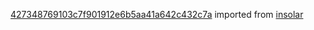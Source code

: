 [427348769103c7f901912e6b5aa41a642c432c7a](https://github.com/insolar/insolar/commit/427348769103c7f901912e6b5aa41a642c432c7a) imported from [insolar](https://github.com/insolar/insolar)
